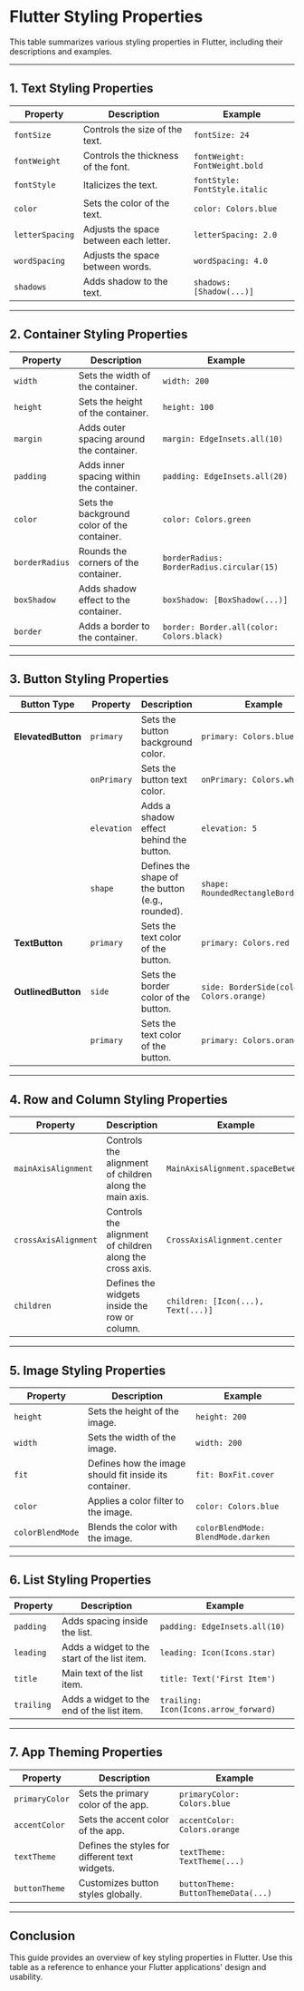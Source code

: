 # Flutter Styling Properties

This table summarizes various styling properties in Flutter, including their descriptions and examples.

---

## 1. **Text Styling Properties**

| **Property**       | **Description**                                       | **Example**                     |
|--------------------|-------------------------------------------------------|---------------------------------|
| `fontSize`         | Controls the size of the text.                        | `fontSize: 24`                  |
| `fontWeight`       | Controls the thickness of the font.                   | `fontWeight: FontWeight.bold`   |
| `fontStyle`        | Italicizes the text.                                  | `fontStyle: FontStyle.italic`   |
| `color`            | Sets the color of the text.                           | `color: Colors.blue`             |
| `letterSpacing`    | Adjusts the space between each letter.                | `letterSpacing: 2.0`             |
| `wordSpacing`      | Adjusts the space between words.                      | `wordSpacing: 4.0`               |
| `shadows`          | Adds shadow to the text.                              | `shadows: [Shadow(...)]`         |

---

## 2. **Container Styling Properties**

| **Property**       | **Description**                                        | **Example**                     |
|--------------------|--------------------------------------------------------|---------------------------------|
| `width`            | Sets the width of the container.                       | `width: 200`                    |
| `height`           | Sets the height of the container.                      | `height: 100`                   |
| `margin`           | Adds outer spacing around the container.               | `margin: EdgeInsets.all(10)`    |
| `padding`          | Adds inner spacing within the container.               | `padding: EdgeInsets.all(20)`    |
| `color`            | Sets the background color of the container.            | `color: Colors.green`            |
| `borderRadius`     | Rounds the corners of the container.                   | `borderRadius: BorderRadius.circular(15)` |
| `boxShadow`        | Adds shadow effect to the container.                   | `boxShadow: [BoxShadow(...)]`    |
| `border`           | Adds a border to the container.                        | `border: Border.all(color: Colors.black)` |

---

## 3. **Button Styling Properties**

| **Button Type**        | **Property**       | **Description**                                        | **Example**                     |
|------------------------|--------------------|--------------------------------------------------------|---------------------------------|
| **ElevatedButton**     | `primary`          | Sets the button background color.                      | `primary: Colors.blue`          |
|                        | `onPrimary`        | Sets the button text color.                            | `onPrimary: Colors.white`       |
|                        | `elevation`        | Adds a shadow effect behind the button.                | `elevation: 5`                  |
|                        | `shape`            | Defines the shape of the button (e.g., rounded).       | `shape: RoundedRectangleBorder(...)` |
| **TextButton**         | `primary`          | Sets the text color of the button.                     | `primary: Colors.red`           |
| **OutlinedButton**     | `side`             | Sets the border color of the button.                   | `side: BorderSide(color: Colors.orange)` |
|                        | `primary`          | Sets the text color of the button.                     | `primary: Colors.orange`         |

---

## 4. **Row and Column Styling Properties**

| **Property**               | **Description**                                                | **Example**                     |
|----------------------------|----------------------------------------------------------------|---------------------------------|
| `mainAxisAlignment`        | Controls the alignment of children along the main axis.        | `MainAxisAlignment.spaceBetween` |
| `crossAxisAlignment`       | Controls the alignment of children along the cross axis.       | `CrossAxisAlignment.center`      |
| `children`                 | Defines the widgets inside the row or column.                  | `children: [Icon(...), Text(...)]` |

---

## 5. **Image Styling Properties**

| **Property**       | **Description**                                        | **Example**                     |
|--------------------|--------------------------------------------------------|---------------------------------|
| `height`           | Sets the height of the image.                          | `height: 200`                   |
| `width`            | Sets the width of the image.                           | `width: 200`                    |
| `fit`              | Defines how the image should fit inside its container. | `fit: BoxFit.cover`             |
| `color`            | Applies a color filter to the image.                   | `color: Colors.blue`            |
| `colorBlendMode`   | Blends the color with the image.                       | `colorBlendMode: BlendMode.darken` |

---

## 6. **List Styling Properties**

| **Property**       | **Description**                                        | **Example**                     |
|--------------------|--------------------------------------------------------|---------------------------------|
| `padding`          | Adds spacing inside the list.                          | `padding: EdgeInsets.all(10)`   |
| `leading`          | Adds a widget to the start of the list item.           | `leading: Icon(Icons.star)`     |
| `title`            | Main text of the list item.                            | `title: Text('First Item')`     |
| `trailing`         | Adds a widget to the end of the list item.             | `trailing: Icon(Icons.arrow_forward)` |

---

## 7. **App Theming Properties**

| **Property**       | **Description**                                        | **Example**                     |
|--------------------|--------------------------------------------------------|---------------------------------|
| `primaryColor`     | Sets the primary color of the app.                     | `primaryColor: Colors.blue`     |
| `accentColor`      | Sets the accent color of the app.                      | `accentColor: Colors.orange`    |
| `textTheme`        | Defines the styles for different text widgets.         | `textTheme: TextTheme(...)`      |
| `buttonTheme`      | Customizes button styles globally.                     | `buttonTheme: ButtonThemeData(...)` |

---

## Conclusion

This guide provides an overview of key styling properties in Flutter. Use this table as a reference to enhance your Flutter applications' design and usability.
